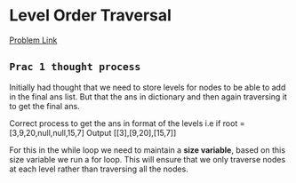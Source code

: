 # Level Order Traversal

[Problem Link](https://leetcode.com/problems/binary-tree-level-order-traversal/)

`Prac 1 thought process`
------------------------------

Initially had thought that we need to store levels for nodes to be able to add in the final ans list. But that the ans in dictionary and then again traversing it to get the final ans.

Correct process to get the ans in format of the levels i.e if
root = [3,9,20,null,null,15,7]
Output [[3],[9,20],[15,7]]

For this in the while loop we need to maintain a **size variable**, based on this size variable we run a for loop. This will ensure that we only traverse nodes at each level rather than traversing all the nodes.
